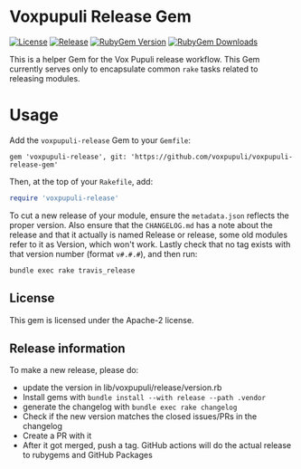 # Voxpupuli Release Gem

[![License](https://img.shields.io/github/license/voxpupuli/voxpupuli-release-gem.svg)](https://github.com/voxpupuli/voxpupuli-release-gem/blob/master/LICENSE)
[![Release](https://github.com/voxpupuli/voxpupuli-release-gem/actions/workflows/release.yml/badge.svg)](https://github.com/voxpupuli/voxpupuli-release-gem/actions/workflows/release.yml)
[![RubyGem Version](https://img.shields.io/gem/v/voxpupuli-release.svg)](https://rubygems.org/gems/voxpupuli-release)
[![RubyGem Downloads](https://img.shields.io/gem/dt/voxpupuli-release.svg)](https://rubygems.org/gems/voxpupuli-release)

This is a helper Gem for the Vox Pupuli release workflow. This Gem currently serves only to encapsulate common `rake` tasks related to releasing modules.

# Usage
Add the `voxpupuli-release` Gem to your `Gemfile`:

```
gem 'voxpupuli-release', git: 'https://github.com/voxpupuli/voxpupuli-release-gem'
```

Then, at the top of your `Rakefile`, add:

```ruby
require 'voxpupuli-release'
```

To cut a new release of your module, ensure the `metadata.json` reflects the proper version. Also ensure that the `CHANGELOG.md` has a note about the release and that it actually is named Release or release, some old modules refer to it as Version, which won't work. Lastly check that no tag exists with that version number (format `v#.#.#`), and then run:

```
bundle exec rake travis_release
```

## License

This gem is licensed under the Apache-2 license.

## Release information

To make a new release, please do:
* update the version in lib/voxpupuli/release/version.rb
* Install gems with `bundle install --with release --path .vendor`
* generate the changelog with `bundle exec rake changelog`
* Check if the new version matches the closed issues/PRs in the changelog
* Create a PR with it
* After it got merged, push a tag. GitHub actions will do the actual release to rubygems and GitHub Packages
